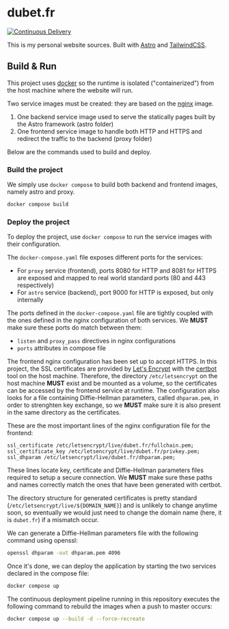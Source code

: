 # dubet.fr

[![Continuous Delivery](https://github.com/dubet/blog/actions/workflows/continuous-deployment.yaml/badge.svg?branch=master)](https://github.com/dubet/blog/actions/workflows/continuous-deployment.yaml)

This is my personal website sources. Built with [Astro](https://astro.build/) and [TailwindCSS](https://tailwindcss.com/).

## Build & Run

This project uses [docker](https://www.docker.com/) so the runtime is isolated ("containerized") from the host machine where the website will run.

Two service images must be created: they are based on the [nginx](https://nginx.org/en/) image.

1. One backend service image used to serve the statically pages built by the Astro framework (astro folder)
2. One frontend service image to handle both HTTP and HTTPS and redirect the traffic to the backend (proxy folder)

Below are the commands used to build and deploy.

### Build the project

We simply use `docker compose` to build both backend and frontend images, namely astro and proxy.

```bash
docker compose build
```

### Deploy the project

To deploy the project, use `docker compose` to run the service images with their configuration.

The `docker-compose.yaml` file exposes different ports for the services:

- For `proxy` service (frontend), ports 8080 for HTTP and 8081 for HTTPS are exposed and mapped to real world standard ports (80 and 443 respectively)
- For `astro` service (backend), port 9000 for HTTP is exposed, but only internally

The ports defined in the `docker-compose.yaml` file are tightly coupled with the ones defined in the nginx configuration of both services. We **MUST** make sure these ports do match between them:
- `listen` and `proxy_pass` directives in nginx configurations
- `ports` attributes in compose file

The frontend nginx configuration has been set up to accept HTTPS. In this project, the SSL certificates are provided by [Let's Encrypt](https://letsencrypt.org/) with the [certbot](https://certbot.eff.org/) tool on the host machine. Therefore, the directory `/etc/letsencrypt` on the host machine **MUST** exist and be mounted as a volume, so the certificates can be accessed by the frontend service at runtime. The configuration also looks for a file containing Diffie-Hellman parameters, called `dhparam.pem`, in order to strenghten key exchange, so we **MUST** make sure it is also present in the same directory as the certificates.

These are the most important lines of the nginx configuration file for the frontend:

```
ssl_certificate /etc/letsencrypt/live/dubet.fr/fullchain.pem;
ssl_certificate_key /etc/letsencrypt/live/dubet.fr/privkey.pem;
ssl_dhparam /etc/letsencrypt/live/dubet.fr/dhparam.pem;
```

These lines locate key, certificate and Diffie-Hellman parameters files required to setup a secure connection. We **MUST** make sure these paths and names correctly match the ones that have been generated with certbot. 

The directory structure for generated certificates is pretty standard (`/etc/letsencrypt/live/${DOMAIN_NAME}`) and is unlikely to change anytime soon, so eventually we would just need to change the domain name (here, it is `dubet.fr`) if a mismatch occur.

We can generate a Diffie-Hellman parameters file with the following command using openssl:

```sh
openssl dhparam -out dhparam.pem 4096
```

Once it's done, we can deploy the application by starting the two services declared in the compose file:

```bash
docker compose up
```

The continuous deployment pipeline running in this repository executes the following command to rebuild the images when a push to master occurs:

```bash
docker compose up --build -d --force-recreate
```
